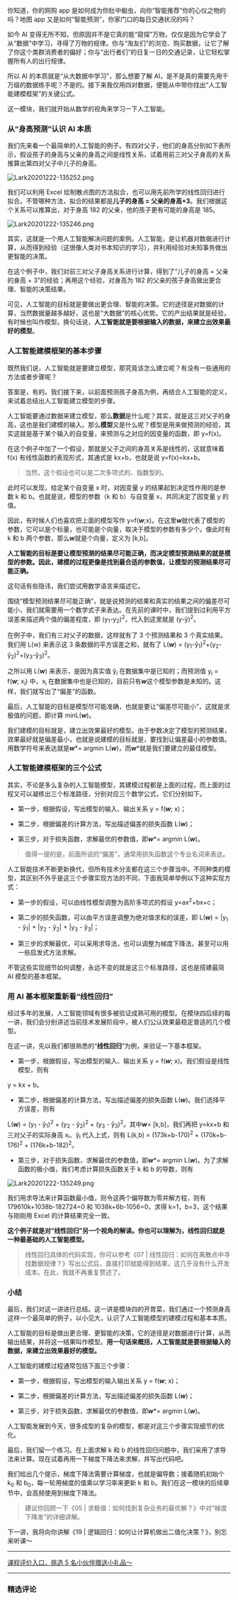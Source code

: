 <p data-nodeid="43379" class="">你知道，你的网购 app 是如何成为你肚中蛔虫，向你“智能推荐”你的心仪之物的吗？地图 app 又是如何“智能预测”，你家门口的每日交通状况的吗？</p>
<p data-nodeid="43380">如今 AI 变得无所不知，但原因并不是它真的能“窥探”万物，仅仅是因为它学会了从“数据”中学习，寻得了万物的规律。你与“淘友们”的浏览、购买数据，让它了解了你这个类群消费者的偏好；你与“出行者们”的日复一日的交通记录，让它轻松掌握所有人的出行规律。</p>
<p data-nodeid="43381">所以 AI 的本质就是“从大数据中学习”，那么想要了解 AI，是不是真的需要先用千万级的数据练手呢？不是的。接下来我仅用四对数据，便能从中带你找出“人工智能建模框架”的关键公式。</p>
<p data-nodeid="43382">这一模块，我们就开始从数学的视角来学习一下人工智能。</p>
<h3 data-nodeid="43383">从“身高预测”认识 AI 本质</h3>
<p data-nodeid="43384">我们先来看一个最简单的人工智能的例子。有四对父子，他们的身高分别如下表所示，假设孩子的身高与父亲的身高之间是线性关系，试着用前三对父子身高的关系推算出第四对父子中儿子的身高。</p>
<p data-nodeid="43385"><img src="https://s0.lgstatic.com/i/image/M00/8B/D4/Ciqc1F_hidSAYEpWAACoFTaX5sI824.png" alt="Lark20201222-135252.png" data-nodeid="43471"></p>
<p data-nodeid="43386">我们可以利用 Excel 绘制散点图的方法拟合，也可以用先前所学的线性回归进行拟合。不管哪种方法，拟合的结果都是<strong data-nodeid="43477">儿子的身高 = 父亲的身高+3</strong>。我们根据这个关系可以推算出，对于身高 182 的父亲，他的孩子更有可能的身高是 185。</p>
<p data-nodeid="43387"><img src="https://s0.lgstatic.com/i/image/M00/8B/E0/CgqCHl_hid2AJERYAAFTWA63MyU875.png" alt="Lark20201222-135246.png" data-nodeid="43480"></p>
<p data-nodeid="43388">其实，这就是一个用人工智能解决问题的案例。人工智能，是让机器对数据进行计算，从而得到经验（这很像人类对书本知识的学习），并利用经验对未知事务做出更智能的决策。</p>
<p data-nodeid="43389">在这个例子中，我们对前三对父子身高关系进行计算，得到了“儿子的身高 = 父亲的身高 + 3”的经验；再用这个经验，对身高为 182 的父亲的孩子身高做出更合理、智能的决策结果。</p>
<p data-nodeid="43390">可见，人工智能的目标就是要做出更合理、智能的决策。它的途径是对数据的计算，当然数据量越多越好，这也是“大数据”的核心优势。它的产出结果就是经验，有时候也叫作模型。换句话说，<strong data-nodeid="43488">人工智能就是要根据输入的数据，来建立出效果最好的模型</strong>。</p>
<h3 data-nodeid="43391">人工智能建模框架的基本步骤</h3>
<p data-nodeid="43392">既然我们说，人工智能就是要建立模型，那究竟该怎么建立呢？有没有一些通用的方法或者步骤呢？</p>
<p data-nodeid="43393">答案是，有的。我们接下来，以前面预测孩子身高为例，再结合人工智能的定义，来试着总结出人工智能建立模型的步骤。</p>
<p data-nodeid="43394">人工智能要通过数据来建立模型，那么<strong data-nodeid="43501">数据</strong>是什么呢？其实，就是这三对父子的身高，这也是我们建模的输入。那么<strong data-nodeid="43502">模型</strong>又是什么呢？模型是用来做预测的经验，其实这就是基于某个输入的自变量，来预测与之对应的因变量的函数，即 y=f(x)。</p>
<p data-nodeid="43395">在这个例子中加了一个假设，那就是父子之间的身高关系是线性的，这就意味着 f(x) 有线性函数的表现形式，其通式是 kx+b，也就是说 y=f(x)=kx+b。</p>
<blockquote data-nodeid="43396">
<p data-nodeid="43397">当然，这个假设也可以是二次多项式的、指数型的。</p>
</blockquote>
<p data-nodeid="43398">此时可以发现，给定某个自变量 x 时，对因变量 y 的结果起到决定性作用的是参数 k 和 b。也就是说，模型的参数（k 和 b）与自变量 x，共同决定了因变量 y 的值。</p>
<p data-nodeid="43399">因此，有时候人们也喜欢把上面的模型写作 y=f(<i><strong data-nodeid="43529">w</strong></i>;x)。在这里<i><strong data-nodeid="43530">w</strong></i>就代表了模型的参数，它可以是个标量，也可能是个向量，取决于模型的参数有多少个。像此时有 k 和 b 两个参数，那么<i><strong data-nodeid="43531">w</strong></i>就是个向量，定义为 [k,b]。</p>
<p data-nodeid="43400"><strong data-nodeid="43535">人工智能的目标是要让模型预测的结果尽可能正确，而决定模型预测结果的就是模型的参数。因此，建模的过程更像是找到最合适的参数值，让模型的预测结果尽可能正确。</strong></p>
<p data-nodeid="43401">这句话有些隐讳，我们尝试用数学语言来描述它。</p>
<p data-nodeid="43402">围绕“模型预测结果尽可能正确”，就是说预测的结果和真实的结果之间的偏差尽可能小，我们就需要用一个数学式子来表达。在先前的课时中，我们提到过利用平方误差来描述两个值的偏差程度，即 (y<sub>1</sub>-y<sub>2</sub>)<sup>2</sup>，代入到这里就是 (y-ŷ)<sup>2</sup>。</p>
<p data-nodeid="43403">在例子中，我们有三对父子的数据，这样就有了 3 个预测结果和 3 个真实结果。我们用 L(w) 来表示这 3 条数据的平方误差之和，就有了 L(<i><strong data-nodeid="43597">w</strong></i>) = (y<sub>1</sub>-ŷ<sub>1</sub>)<sup>2</sup>+(y<sub>2</sub>-ŷ<sub>2</sub>)<sup>2</sup>+(y<sub>3</sub>-ŷ<sub>3</sub>)<sup>2</sup>。</p>
<p data-nodeid="43404">之所以用 L(<i><strong data-nodeid="43633">w</strong></i>) 来表示，是因为真实值 ŷ<sub>i</sub> 在数据集中是已知的；而预测值 y<sub>i</sub> = f(<i><strong data-nodeid="43634">w</strong></i>; x<sub>i</sub>) 中，x<sub>i</sub> 在数据集中也是已知的，目前只有<i><strong data-nodeid="43635">w</strong></i>这个模型参数是未知的。这样，我们就写出了“偏差”的函数。</p>
<p data-nodeid="43405">最后，人工智能的目标是模型尽可能准确，也就是要让“偏差尽可能小”，这就是求极值的问题，即计算 minL(<i><strong data-nodeid="43643">w</strong></i>)。</p>
<p data-nodeid="43406">我们建模的目标就是，建立出效果最好的模型。由于参数决定了模型的预测结果，效果最好就是偏差最小，也就是说建模的目标就是，要找到让偏差最小的参数值。用数学符号来表达就是<i><strong data-nodeid="43665">w</strong></i>*= argmin L(<i><strong data-nodeid="43666">w</strong></i>)，而<i><strong data-nodeid="43667">w</strong></i>*就是我们要建立的最佳模型。</p>
<h3 data-nodeid="43407"><strong data-nodeid="43671">人工智能建模框架的三个公式</strong></h3>
<p data-nodeid="43408">其实，不论是多么复杂的人工智能模型，其建模过程都是上面的过程，而上面的过程又可以凝练出三个标准路径，分别对应三个数学公式，它们分别如下。</p>
<ul data-nodeid="43409">
<li data-nodeid="43410">
<p data-nodeid="43411">第一步，根据假设，写出模型的输入、输出关系 y = f(<i><strong data-nodeid="43680">w</strong></i>; x)；</p>
</li>
<li data-nodeid="43412">
<p data-nodeid="43413">第二步，根据偏差的计算方法，写出描述偏差的损失函数 L(<i><strong data-nodeid="43688">w</strong></i>)；</p>
</li>
<li data-nodeid="43414">
<p data-nodeid="43415">第三步，对于损失函数，求解最优的参数值，即<i><strong data-nodeid="43703">w</strong></i>*= argmin L(<i><strong data-nodeid="43704">w</strong></i>)。</p>
</li>
</ul>
<blockquote data-nodeid="43416">
<p data-nodeid="43417">值得一提的是，前面所说的“偏差”，通常用损失函数这个专业名词来表达。</p>
</blockquote>
<p data-nodeid="43418">人工智能技术不断更新换代，但所有技术分支都在这三个步骤当中。不同种类的模型，其区别不外乎是这三个步骤实现方法的不同，下面我简单举例以下这种实现方式：</p>
<ul data-nodeid="43419">
<li data-nodeid="43420">
<p data-nodeid="43421">第一步的假设，可以由线性模型调整为高阶多项式的假设 y=ax<sup>2</sup>+bx+c；</p>
</li>
<li data-nodeid="43422">
<p data-nodeid="43423">第二步的损失函数，可以由平方误差调整为绝对值求和的误差，即 L(<i><strong data-nodeid="43763">w</strong></i>) = |y<sub>1</sub> - ŷ<sub>1</sub>| + |y<sub>2</sub> - ŷ<sub>2</sub>| + |y<sub>3</sub> - ŷ<sub>3</sub>|；</p>
</li>
<li data-nodeid="43424">
<p data-nodeid="43425">第三步的求解最优，可以采用求导法，也可以调整为梯度下降法，甚至可以用一些启发式方法求解。</p>
</li>
</ul>
<p data-nodeid="43426">不管这些实现细节如何调整，永远不变的就是这三个标准路径，这也是搭建最简 AI 模型的基本框架。</p>
<h3 data-nodeid="43427">用 AI 基本框架重新看“线性回归”</h3>
<p data-nodeid="43428">经过多年的发展，人工智能领域有很多被验证成熟可用的模型。在模块四后续的每一讲，我们会分别讲述当前技术发展阶段中，被人们公认效果最稳定普适的几个模型。</p>
<p data-nodeid="43429">在这一讲，先以我们都很熟悉的“<strong data-nodeid="43773">线性回归</strong>”为例，来验证一下基本框架。</p>
<ul data-nodeid="43430">
<li data-nodeid="43431">
<p data-nodeid="43432">第一步，根据假设，写出模型的输入、输出关系 y = f(<i><strong data-nodeid="43781">w</strong></i>; x)。我们假设是线性模型，则有</p>
</li>
</ul>
<p data-nodeid="43433">y = kx + b。</p>
<ul data-nodeid="43434">
<li data-nodeid="43435">
<p data-nodeid="43436">第二步，根据偏差的计算方法，写出描述偏差的损失函数 L(<i><strong data-nodeid="43790">w</strong></i>)。我们选择平方误差，则有</p>
</li>
</ul>
<p data-nodeid="43437">L(<i><strong data-nodeid="43870">w</strong></i>) = (y<sub>1</sub> - ŷ<sub>1</sub>)<sup>2</sup> + (y<sub>2</sub> - ŷ<sub>2</sub>)<sup>2</sup> + (y<sub>3</sub> - ŷ<sub>3</sub>)<sup>2</sup>。其中<i><strong data-nodeid="43871">w</strong></i>= [k,b]，我们再把 y=kx+b 和三对父子的实际身高 x<sub>i</sub>、ŷ<sub>i</sub> 代入上式，则有 L(k,b) = (173k+b-170)<sup>2</sup> + (170k+b-176)<sup>2</sup> + (176k+b-182)<sup>2</sup>。</p>
<ul data-nodeid="43438">
<li data-nodeid="43439">
<p data-nodeid="43440">第三步，对于损失函数，求解最优的参数值，即<i><strong data-nodeid="43886">w</strong></i>*= argmin L(<i><strong data-nodeid="43887">w</strong></i>)。为了求解函数的极小值，我们考虑计算损失函数关于 k 和 b 的导数，则有</p>
</li>
</ul>
<p data-nodeid="43441"><img src="https://s0.lgstatic.com/i/image/M00/8B/D4/Ciqc1F_higiAQVKuAACjOhtEoaQ832.png" alt="Lark20201222-135249.png" data-nodeid="43890"></p>
<p data-nodeid="43442">我们用求导法来计算函数最小值，则令这两个偏导数为零并解方程，则有 179610k+1038b-182724=0 和 1038k+6b-1056=0，求得 k=1，b=3，这个结果与刚刚用 Excel 的计算结果完全一致。</p>
<p data-nodeid="43443"><strong data-nodeid="43895">这个例子就是对“线性回归”另一个视角的解读。你也可以理解为，线性回归就是一种最基础的人工智能模型。</strong></p>
<blockquote data-nodeid="43444">
<p data-nodeid="43445">线性回归具体的代码实现，你可以参考《07 | 线性回归：如何在离散点中寻找数据规律？》写出公式后，直接打印就能得到结果，这几乎没有什么开发成本。在此，我就不再重复赘述了。</p>
</blockquote>
<h3 data-nodeid="43446">小结</h3>
<p data-nodeid="43447">最后，我们对这一讲进行总结。这一讲是模块四的开胃菜，我们通过一个预测身高这样一个最简单的例子，以小见大，认识了人工智能模型的建模过程和基本本质。</p>
<p data-nodeid="43448">人工智能的目标是做出更合理、更智能的决策，它的途径是对数据进行计算，从而输出结果，并将这一结果叫作模型。<strong data-nodeid="43905">用一句话来概括，人工智能就是要根据输入的数据，来建立出效果最好的模型。</strong></p>
<p data-nodeid="43449">人工智能的建模过程通常包括下面三个步骤：</p>
<ul data-nodeid="43450">
<li data-nodeid="43451">
<p data-nodeid="43452">第一步，根据假设，写出模型的输入输出关系 y = f(<i><strong data-nodeid="43914">w</strong></i>; x)；</p>
</li>
<li data-nodeid="43453">
<p data-nodeid="43454">第二步，根据偏差的计算方法，写出描述偏差的损失函数 L(<i><strong data-nodeid="43922">w</strong></i>)；</p>
</li>
<li data-nodeid="43455">
<p data-nodeid="43456">第三步，对于损失函数，求解最优的参数值，即<i><strong data-nodeid="43937">w</strong></i>*= argmin L(<i><strong data-nodeid="43938">w</strong></i>)。</p>
</li>
</ul>
<p data-nodeid="43457">人工智能发展到今天，很多成型的复杂的模型，都是对这三个步骤实现细节的优化。</p>
<p data-nodeid="43458">最后，我们留一个练习。在上面求解 k 和 b 的线性回归问题中，我们采用了求导法来计算。现在试着再用一下梯度下降法来求解，并写出代码吧。</p>
<p data-nodeid="43459">我们给出几个提示，梯度下降法需要计算梯度，也就是偏导数；接着随机初始个 k<sub>0</sub> 和 b<sub>0</sub>，每一轮用梯度的值乘以学习率来更新 k 和 b。我们在这一模块的后续章节中，会高频使用到梯度下降法。</p>
<blockquote data-nodeid="43460">
<p data-nodeid="43461">建议你回顾一下《05 | 求极值：如何找到复杂业务的最优解？》中对“梯度下降发”的详细讲解。</p>
</blockquote>
<p data-nodeid="44537">下一讲，我将向你讲解《19 | 逻辑回归：如何让计算机做出二值化决策？》，别忘来听课～</p>
<hr data-nodeid="44538">
<p data-nodeid="44539" class="te-preview-highlight"><a href="https://wj.qq.com/s2/7812549/4cd8/" data-nodeid="44545">课程评价入口，挑选 5 名小伙伴赠送小礼品～</a></p>

---

### 精选评论



